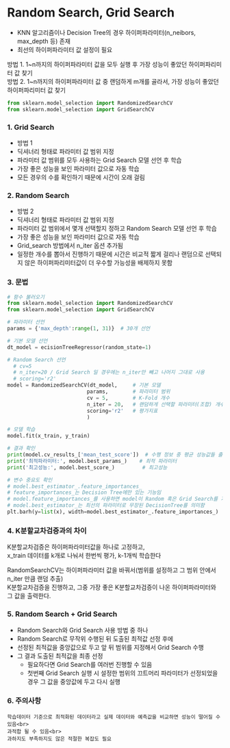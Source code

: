 # Random Search, Grid Search

* KNN 알고리즘이나 Decision Tree의 경우 하이퍼파라미터(n_neibors, max_depth 등) 존재
* 최선의 하이퍼파라미터 값 설정이 필요

방법 1. 1~n까지의 하이퍼파라미터 값을 모두 실행 후 가장 성능이 좋았던 하이퍼파리미터 값 찾기</br>
방법 2. 1~n까지의 하이퍼파라미터 값 중 랜덤하게 m개를 골라서, 가장 성능이 좋았던 하이퍼파리미터 값 찾기

```python
from sklearn.model_selection import RandomizedSearchCV
from sklearn.model_selection import GridSearchCV
```

### 1. Grid Search
* 방법 1
* 딕셔너리 형태로 파라미터 값 범위 지정
* 파라미터 값 범위를 모두 사용하는 Grid Search 모델 선언 후 학습
* 가장 좋은 성능을 보인 파라미터 값으로 자동 학습
* 모든 경우의 수를 확인하기 때문에 시간이 오래 걸림

### 2. Random Search
* 방법 2
* 딕셔너리 형태로 파라미터 값 범위 지정
* 파라미터 값 범위에서 몇개 선택할지 정하고 Random Search 모델 선언 후 학습
* 가장 좋은 성능을 보인 파라미터 값으로 자동 학습
* Grid_search 방법에서 n_iter 옵션 추가됨
* 일정한 개수를 뽑아서 진행하기 때문에 시간은 비교적 짧게 걸리나 랜덤으로 선택되지 않은 하이퍼파리미터값이 더 우수할 가능성을 배제하지 못함

### 3. 문법
```python
# 함수 불러오기
from sklearn.model_selection import RandomizedSearchCV
from sklearn.model_selection import GridSearchCV

# 파라미터 선언
params = {'max_depth':range(1, 31)}  # 30개 선언

# 기본 모델 선언
dt_model = ecisionTreeRegressor(random_state=1)

# Random Search 선언
  # cv=5
  # n_iter=20 / Grid Search 일 경우에는 n_iter만 빼고 나머지 그대로 사용
  # scoring='r2'
model = RandomizedSearchCV(dt_model,     # 기본 모델
                          params,        # 파라미터 범위
                          cv = 5,        # K-Fold 개수
                          n_iter = 20,   # 랜덤하게 선택할 파라미터(조합) 개수)
                          scoring='r2'   # 평가지표
                          )

# 모델 학습
model.fit(x_train, y_train)

# 결과 확인
print(model.cv_results_['mean_test_score'])  # 수행 정보 중 평균 성능값들 출력
print('최적파라미터:', model.best_params_)    # 최적 파라미터
print('최고성능:', model.best_score_)         # 최고성능

# 변수 중요도 확인
# model.best_estimator_.feature_importances_
# feature_importances_는 Decision Tree에만 있는 기능임
# model.feature_importances_를 사용하면 model이 Random 혹은 Grid Search를 가리키기 때문에 오류
# model.best_estimator_는 최선의 파라미터로 무장된 DecisionTree를 의미함
plt.barh(y=list(x), width=model.best_estimator_.feature_importances_)
```

### 4. K분할교차검증과의 차이
K분할교차검증은 하이퍼파라미터값을 하나로 고정하고,<br>
x_train 데이터를 k개로 나눠서 한번씩 평가, k-1개씩 학습한다<br>

RandomSearchCV는 하이퍼파라미터 값을 바꿔서(범위를 설정하고 그 범위 안에서 n_iter 만큼 랜덤 추출)<br>
K분할교차검증을 진행하고, 그중 가장 좋은 K분할교차검증이 나온 하이퍼파라미터와 그 값을 출력한다.<br>

### 5. Random Search + Grid Search
* Random Search와 Grid Search 사용 방법 중 하나
* Random Search로 무작위 수행된 뒤 도출된 최적값 선정 후에
* 선정된 최적값을 중앙값으로 두고 앞 뒤 범위를 지정해서 Grid Search 수행
* 그 결과 도출된 최적값을 최종 선정
    * 필요하다면 Grid Search를 여러번 진행할 수 있음
    * 첫번째 Grid Search 실행 시 설정한 범위의 끄트머리 파라미터가 선정되었을 경우 그 값을 중앙값에 두고 다시 실행

### 6. 주의사항
    학습데이터 기준으로 최적화된 데이터라고 실제 데이터와 예측값을 비교하면 성능이 떨어질 수 있음<br>
    과적합 될 수 있음<br>
    과하지도 부족하지도 않은 적절한 복잡도 필요